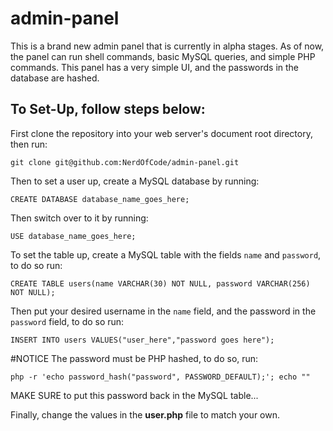 # admin-panel
This is a brand new admin panel that is currently in alpha stages. As of now, the panel can run shell commands, basic MySQL queries, and simple PHP commands. This panel has a very simple UI, and the passwords in the database are hashed.

## To Set-Up, follow steps below:

First clone the repository into your web server's document root directory, then run:

`git clone git@github.com:NerdOfCode/admin-panel.git`


Then to set a user up, create a MySQL database by running:

```MySQL
CREATE DATABASE database_name_goes_here;
```

Then switch over to it by running:

```MySQL
USE database_name_goes_here;
```

To set the table up, create a MySQL table with the fields `name` and `password`, to do so run:

```MySQL
CREATE TABLE users(name VARCHAR(30) NOT NULL, password VARCHAR(256) NOT NULL);
```
Then put your desired username in the `name` field, and the password in the `password` field, to do so run:
```MySQL
INSERT INTO users VALUES("user_here","password goes here");
```

#NOTICE
The password must be PHP hashed, to do so, run:

```shell
php -r 'echo password_hash("password", PASSWORD_DEFAULT);'; echo ""
```
MAKE SURE to put this password back in the MySQL table...

Finally, change the values in the <b>user.php</b> file to match your own.
